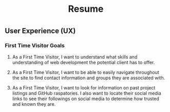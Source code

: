 <h1 align="center">Resume<h1>


## User Experience (UX)

### First Time Visitor Goals

1. As a First Time Visitor, I want to understand what skills and understanding of web development the potential client has to offer.

2. As a First Time Visitor, I want to be able to easily navigate throughout the site to find contact information and groups they are associated with.

3. As a First Time Visitor, I want to look for information on past project listings and GitHub raspatories. I also want to locate their social media links to see their followings on social media to determine how trusted and known they are.
